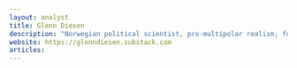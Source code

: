 ```yaml
---
layout: analyst
title: Glenn Diesen
description: "Norwegian political scientist, pro-multipolar realism; focuses on Russia, geoeconomics and critiques Western-led order."
website: https://glenndiesen.substack.com
articles:
---
```



